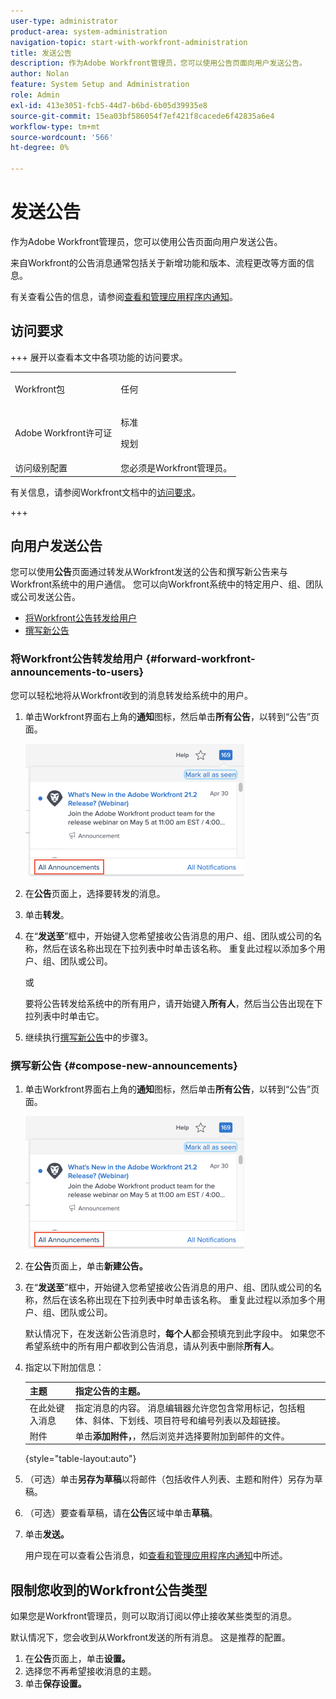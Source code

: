 ```yaml
---
user-type: administrator
product-area: system-administration
navigation-topic: start-with-workfront-administration
title: 发送公告
description: 作为Adobe Workfront管理员，您可以使用公告页面向用户发送公告。
author: Nolan
feature: System Setup and Administration
role: Admin
exl-id: 413e3051-fcb5-44d7-b6bd-6b05d39935e8
source-git-commit: 15ea03bf586054f7ef421f8cacede6f42835a6e4
workflow-type: tm+mt
source-wordcount: '566'
ht-degree: 0%

---
```


# 发送公告

作为Adobe Workfront管理员，您可以使用公告页面向用户发送公告。

来自Workfront的公告消息通常包括关于新增功能和版本、流程更改等方面的信息。

有关查看公告的信息，请参阅[查看和管理应用程序内通知](../../workfront-basics/using-notifications/view-and-manage-in-app-notifications.md)。

## 访问要求

+++ 展开以查看本文中各项功能的访问要求。

<table style="table-layout:auto"> 
 <col> 
 <col> 
 <tbody> 
  <tr> 
   <td role="rowheader">Workfront包</td> 
   <td><p>任何</p></td> 
  </tr> 
  <tr> 
   <td role="rowheader">Adobe Workfront许可证</td> 
   <td><p>标准</p> <p>规划</p></td> 
  </tr> 
  <tr> 
   <td role="rowheader">访问级别配置</td> 
   <td>您必须是Workfront管理员。 </td> 
  </tr> 
 </tbody> 
</table>

有关信息，请参阅Workfront文档中的[访问要求](/help/quicksilver/administration-and-setup/add-users/access-levels-and-object-permissions/access-level-requirements-in-documentation.md)。

+++

## 向用户发送公告

您可以使用&#x200B;**公告**&#x200B;页面通过转发从Workfront发送的公告和撰写新公告来与Workfront系统中的用户通信。 您可以向Workfront系统中的特定用户、组、团队或公司发送公告。

* [将Workfront公告转发给用户](#forward-workfront-announcements-to-users)
* [撰写新公告](#compose-new-announcements)

### 将Workfront公告转发给用户 {#forward-workfront-announcements-to-users}

您可以轻松地将从Workfront收到的消息转发给系统中的用户。

1. 单击Workfront界面右上角的&#x200B;**通知**&#x200B;图标，然后单击&#x200B;**所有公告**，以转到“公告”页面。

   ![所有公告](assets/announcement-access-350x212.png)

1. 在&#x200B;**公告**&#x200B;页面上，选择要转发的消息。
1. 单击&#x200B;**转发**。
1. 在“**发送至**”框中，开始键入您希望接收公告消息的用户、组、团队或公司的名称，然后在该名称出现在下拉列表中时单击该名称。 重复此过程以添加多个用户、组、团队或公司。

   或

   要将公告转发给系统中的所有用户，请开始键入&#x200B;**所有人**，然后当公告出现在下拉列表中时单击它。

1. 继续执行[撰写新公告](#compose-new-announcements)中的步骤3。

### 撰写新公告 {#compose-new-announcements}

1. 单击Workfront界面右上角的&#x200B;**通知**&#x200B;图标，然后单击&#x200B;**所有公告**，以转到“公告”页面。

   ![所有公告](assets/announcement-access-350x212.png)

1. 在&#x200B;**公告**&#x200B;页面上，单击&#x200B;**新建公告。**

1. 在“**发送至**”框中，开始键入您希望接收公告消息的用户、组、团队或公司的名称，然后在该名称出现在下拉列表中时单击该名称。 重复此过程以添加多个用户、组、团队或公司。

   默认情况下，在发送新公告消息时，**每个人**&#x200B;都会预填充到此字段中。 如果您不希望系统中的所有用户都收到公告消息，请从列表中删除&#x200B;**所有人**。

1. 指定以下附加信息：

   | 主题 | 指定公告的主题。 |
   |---|---|
   | 在此处键入消息 | 指定消息的内容。 消息编辑器允许您包含常用标记，包括粗体、斜体、下划线、项目符号和编号列表以及超链接。 |
   | 附件 | 单击&#x200B;**添加附件，**，然后浏览并选择要附加到邮件的文件。 |

   {style="table-layout:auto"}

1. （可选）单击&#x200B;**另存为草稿**&#x200B;以将邮件（包括收件人列表、主题和附件）另存为草稿。

1. （可选）要查看草稿，请在&#x200B;**公告**&#x200B;区域中单击&#x200B;**草稿**。

1. 单击&#x200B;**发送。**

   用户现在可以查看公告消息，如[查看和管理应用程序内通知](../../workfront-basics/using-notifications/view-and-manage-in-app-notifications.md)中所述。

## 限制您收到的Workfront公告类型

如果您是Workfront管理员，则可以取消订阅以停止接收某些类型的消息。

默认情况下，您会收到从Workfront发送的所有消息。 这是推荐的配置。

1. 在&#x200B;**公告**&#x200B;页面上，单击&#x200B;**设置。**
1. 选择您不再希望接收消息的主题。
1. 单击&#x200B;**保存设置。**

